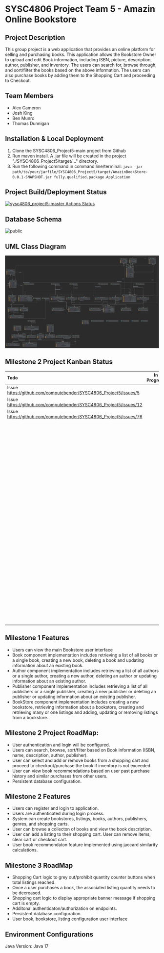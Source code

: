 # SYSC4806 Project Team 5 - Amazin Online Bookstore
## Project Description
This group project is a web application that provides an online platform for selling and purchasing books. This application allows the Bookstore Owner to upload and edit Book information, including ISBN, picture, description, author, publisher, and inventory. The users can search for, browse through, and sort/filter the books based on the above information. The users can also purchase books by adding them to the Shopping Cart and proceeding to Checkout.
## Team Members
- Alex Cameron
- Josh King
- Ben Munro 
- Thomas Dunnigan
## Installation & Local Deployment
1. Clone the SYSC4806_Project5-main project from Github
2. Run maven install. A .jar file will be created in the project "./SYSC4806_Project5/target/..." directory.
3. Run the following command in command line/terminal: 
`java -jar path/to/your/jarfile/SYSC4806_Project5/target/AmazinBookStore-0.0.1-SNAPSHOT.jar fully.qualified.package.Application`
## Project Build/Deployment Status
[![sysc4806_project5-master Actions Status](https://github.com/computebender/SYSC4806_Project5/actions/workflows/maven.yml/badge.svg)](https://github.com/computebender/SYSC4806_Project5/actions)
## Database Schema
![public](https://user-images.githubusercontent.com/8071151/227010944-665be21f-faf9-4e8e-b113-da653b605334.png)

## UML Class Diagram
![alt text](https://github.com/computebender/SYSC4806_Project5/blob/main/documentation/AmazinBookStore_UML_Class_Diagram_m2.png?raw=true)

## Milestone 2 Project Kanban Status
| Todo        | In Progress | Done          |
| :---        |    :----:   |          ---: |
| Issue https://github.com/computebender/SYSC4806_Project5/issues/5   |        | Issue https://github.com/computebender/SYSC4806_Project5/issues/11   |
| Issue https://github.com/computebender/SYSC4806_Project5/issues/12   |      | Issue https://github.com/computebender/SYSC4806_Project5/issues/2      |
| Issue https://github.com/computebender/SYSC4806_Project5/issues/76   |        | Issue https://github.com/computebender/SYSC4806_Project5/issues/1   |
|    |        | Issue https://github.com/computebender/SYSC4806_Project5/issues/16     |
|     |      |          Issue https://github.com/computebender/SYSC4806_Project5/issues/14|
|     |      |          Issue https://github.com/computebender/SYSC4806_Project5/issues/10|
|     |      |          Issue https://github.com/computebender/SYSC4806_Project5/issues/7|
|     |      |          Issue https://github.com/computebender/SYSC4806_Project5/issues/21|
|     |      |          Issue https://github.com/computebender/SYSC4806_Project5/issues/27|
|     |      |          Issue https://github.com/computebender/SYSC4806_Project5/issues/3|
|     |      |          Issue https://github.com/computebender/SYSC4806_Project5/issues/4|
|     |      |          Issue https://github.com/computebender/SYSC4806_Project5/issues/19|
|     |      |          Issue https://github.com/computebender/SYSC4806_Project5/issues/5|
|     |      |          Issue https://github.com/computebender/SYSC4806_Project5/issues/26|
|     |      |          Issue https://github.com/computebender/SYSC4806_Project5/issues/26|
|     |      |          Issue https://github.com/computebender/SYSC4806_Project5/issues/26|
|     |      |          Issue https://github.com/computebender/SYSC4806_Project5/issues/32|
|     |      |          Issue https://github.com/computebender/SYSC4806_Project5/issues/29|
|     |      |          Issue https://github.com/computebender/SYSC4806_Project5/issues/34|
|     |      |          Issue https://github.com/computebender/SYSC4806_Project5/issues/33|


## Milestone 1 Features
- Users can view the main Bookstore user interface
- Book component implementation includes retrieving a list of all books or a single book, creating a new book, deleting a book and updating information about an existing book.
- Author component implementation includes retrieving a list of all authors or a single author, creating a new author, deleting an author or updating information about an existing author. 
- Publisher component implementation includes retrieving a list of all publishers or a single publisher, creating a new publisher or deleting an publisher or updating information about an existing publisher.
- BookStore component implementation includes creating a new bookstore, retrieving information about a bookstore, creating and retrieving many or one listings and adding, updating or removing listings from a bookstore.
## Milestone 2 Project RoadMap:
- User authentication and login will be configured.
- Users can search, browse, sort/filter based on Book information (ISBN, name, description, author, publisher).
- User can select and add or remove books from a shopping cart and proceed to checkout/purchase the book if inventory is not exceeded.
- User can view book recommendations based on user past purchase history and similar purchases from other users.
- Persistent database configuration.

## Milestone 2 Features
- Users can register and login to application.
- Users are authenticated during login process.
- System can create bookstores, listings, books, authors, publishers, genres, and shopping carts.
- User can browse a collecton of books and view the book description.
- User can add a listing to their shopping cart. User can remove items, clear cart or checkout cart.
- User book recommendaton feature implemented using jaccard similarity calculations.
## Milestone 3 RoadMap
- Shopping Cart logic to grey out/prohibit quantity counter buttons when total listings reached.
- Once a user purchases a book, the associated listing quantity needs to be decreased.
- Shopping cart logic to display appropriate banner message if shopping cart is empty.
- Additonal authenticaton/authorization on endpoints.
- Persistent database configuration.
- User book, bookstore, listing configuration user interface

## Environment Configurations
Java Version: Java 17
